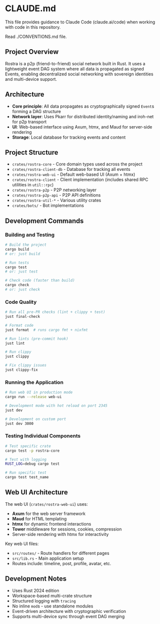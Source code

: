 # CLAUDE.md

This file provides guidance to Claude Code (claude.ai/code) when working with code in this repository.

Read ./CONVENTIONS.md file.

## Project Overview

Rostra is a p2p (friend-to-friend) social network built in Rust. It uses a lightweight event DAG system where all data is propagated as signed Events, enabling decentralized social networking with sovereign identities and multi-device support.

## Architecture

- **Core principle**: All data propagates as cryptographically signed `Event`s forming a DAG structure
- **Network layer**: Uses Pkarr for distributed identity/naming and iroh-net for p2p transport
- **UI**: Web-based interface using Axum, htmx, and Maud for server-side rendering
- **Storage**: Local database for tracking events and content

## Project Structure

- `crates/rostra-core` - Core domain types used across the project
- `crates/rostra-client-db` - Database for tracking all events  
- `crates/rostra-web-ui` - Default web-based UI (Axum + htmx)
- `crates/rostra-client` - Client implementation (includes shared RPC utilities in `util::rpc`)
- `crates/rostra-p2p` - P2P networking layer
- `crates/rostra-p2p-api` - P2P API definitions
- `crates/rostra-util-*` - Various utility crates
- `crates/bots/` - Bot implementations

## Development Commands

### Building and Testing
```bash
# Build the project
cargo build
# or: just build

# Run tests  
cargo test
# or: just test

# Check code (faster than build)
cargo check
# or: just check
```

### Code Quality
```bash
# Run all pre-PR checks (lint + clippy + test)
just final-check

# Format code
just format  # runs cargo fmt + nixfmt

# Run lints (pre-commit hook)
just lint

# Run clippy
just clippy

# Fix clippy issues
just clippy-fix
```

### Running the Application
```bash
# Run web UI in production mode
cargo run --release web-ui

# Development mode with hot reload on port 2345
just dev

# Development on custom port
just dev 3000
```

### Testing Individual Components
```bash
# Test specific crate
cargo test -p rostra-core

# Test with logging
RUST_LOG=debug cargo test

# Run specific test
cargo test test_name
```

## Web UI Architecture

The web UI (`crates/rostra-web-ui`) uses:
- **Axum** for the web server framework
- **Maud** for HTML templating 
- **htmx** for dynamic frontend interactions
- **Tower** middleware for sessions, cookies, compression
- Server-side rendering with htmx for interactivity

Key web UI files:
- `src/routes/` - Route handlers for different pages
- `src/lib.rs` - Main application setup
- Routes include: timeline, post, profile, avatar, etc.

## Development Notes

- Uses Rust 2024 edition
- Workspace-based multi-crate structure
- Structured logging with `tracing`
- No inline `mod`s - use standalone modules
- Event-driven architecture with cryptographic verification
- Supports multi-device sync through event DAG merging